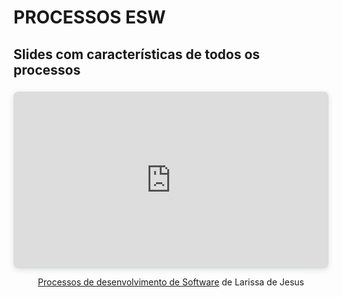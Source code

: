 # PROCESSOS ESW

## Slides com características de todos os processos

<center>

<div style="position: relative; width: 100%; height: 0; padding-top: 56.2225%;
 padding-bottom: 0; box-shadow: 0 2px 8px 0 rgba(63,69,81,0.16); margin-top: 1.6em; margin-bottom: 0.9em; overflow: hidden;
 border-radius: 8px; will-change: transform;">
  <iframe loading="lazy" style="position: absolute; width: 100%; height: 100%; top: 0; left: 0; border: none; padding: 0;margin: 0;"
    src="https:&#x2F;&#x2F;www.canva.com&#x2F;design&#x2F;DAGBHIS9tY0&#x2F;Y-hFJ0zSnTzp6NPTBhy-Aw&#x2F;view?embed" allowfullscreen="allowfullscreen" allow="fullscreen">
  </iframe>
</div>
<a href="https:&#x2F;&#x2F;www.canva.com&#x2F;design&#x2F;DAGBHIS9tY0&#x2F;Y-hFJ0zSnTzp6NPTBhy-Aw&#x2F;view?utm_content=DAGBHIS9tY0&amp;utm_campaign=designshare&amp;utm_medium=embeds&amp;utm_source=link" target="_blank" rel="noopener">Processos de desenvolvimento de Software</a> de Larissa de Jesus

</center>